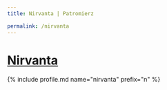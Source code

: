 ```yaml
---
title: Nirvanta | Patromierz

permalink: /nirvanta
---
```


# [Nirvanta](https://patronite.pl/nirvanta)

{% include profile.md name="nirvanta" prefix="n" %}
